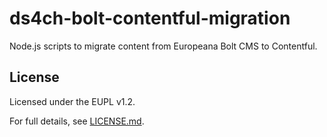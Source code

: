# ds4ch-bolt-contentful-migration

Node.js scripts to migrate content from Europeana Bolt CMS to Contentful.

## License

Licensed under the EUPL v1.2.

For full details, see [LICENSE.md](LICENSE.md).
